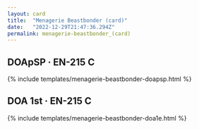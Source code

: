 ```yaml
---
layout: card
title:  "Menagerie Beastbonder (card)"
date:   "2022-12-29T21:47:36.294Z"
permalink: menagerie-beastbonder_(card)
---
```


## DOApSP &middot; EN-215 C

{% include templates/menagerie-beastbonder-doapsp.html %}


## DOA 1st &middot; EN-215 C

{% include templates/menagerie-beastbonder-doa1e.html %}
